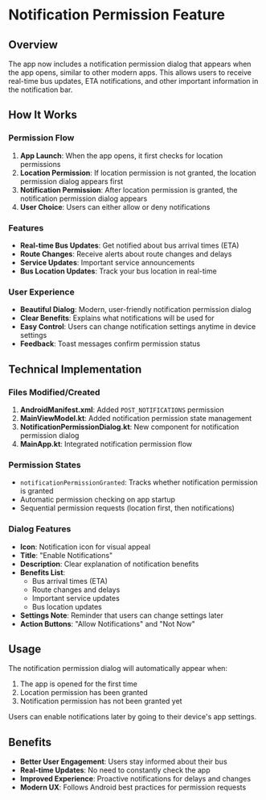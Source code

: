 # Notification Permission Feature

## Overview
The app now includes a notification permission dialog that appears when the app opens, similar to other modern apps. This allows users to receive real-time bus updates, ETA notifications, and other important information in the notification bar.

## How It Works

### Permission Flow
1. **App Launch**: When the app opens, it first checks for location permissions
2. **Location Permission**: If location permission is not granted, the location permission dialog appears first
3. **Notification Permission**: After location permission is granted, the notification permission dialog appears
4. **User Choice**: Users can either allow or deny notifications

### Features
- **Real-time Bus Updates**: Get notified about bus arrival times (ETA)
- **Route Changes**: Receive alerts about route changes and delays
- **Service Updates**: Important service announcements
- **Bus Location Updates**: Track your bus location in real-time

### User Experience
- **Beautiful Dialog**: Modern, user-friendly notification permission dialog
- **Clear Benefits**: Explains what notifications will be used for
- **Easy Control**: Users can change notification settings anytime in device settings
- **Feedback**: Toast messages confirm permission status

## Technical Implementation

### Files Modified/Created
1. **AndroidManifest.xml**: Added `POST_NOTIFICATIONS` permission
2. **MainViewModel.kt**: Added notification permission state management
3. **NotificationPermissionDialog.kt**: New component for notification permission dialog
4. **MainApp.kt**: Integrated notification permission flow

### Permission States
- `notificationPermissionGranted`: Tracks whether notification permission is granted
- Automatic permission checking on app startup
- Sequential permission requests (location first, then notifications)

### Dialog Features
- **Icon**: Notification icon for visual appeal
- **Title**: "Enable Notifications"
- **Description**: Clear explanation of notification benefits
- **Benefits List**: 
  - Bus arrival times (ETA)
  - Route changes and delays
  - Important service updates
  - Bus location updates
- **Settings Note**: Reminder that users can change settings later
- **Action Buttons**: "Allow Notifications" and "Not Now"

## Usage
The notification permission dialog will automatically appear when:
1. The app is opened for the first time
2. Location permission has been granted
3. Notification permission has not been granted yet

Users can enable notifications later by going to their device's app settings.

## Benefits
- **Better User Engagement**: Users stay informed about their bus
- **Real-time Updates**: No need to constantly check the app
- **Improved Experience**: Proactive notifications for delays and changes
- **Modern UX**: Follows Android best practices for permission requests
